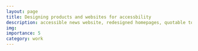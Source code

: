 ```yaml
---
layout: page
title: Designing products and websites for accessbility
description: accessible news website, redesigned homepages, quotable tool
img:
importance: 5
category: work
---
```



